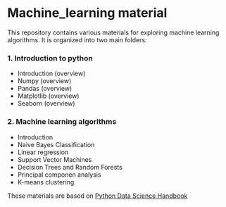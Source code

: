 # Machine_learning material

This repository contains various materials for exploring machine learning algorithms. It is organized into two main folders:

### 1. Introduction to python
 - Introduction (overview)
 - Numpy (overview)
 - Pandas (overview)
 - Matplotlib (overview)
 - Seaborn (overview)
 
### 2. Machine learning algorithms
- Introduction
- Naive Bayes Classification
- Linear regression
- Support Vector Machines
- Decision Trees and Random Forests
- Principal componen analysis
- K-means clustering

These materials are based on [Python Data Science Handbook](https://jakevdp.github.io/PythonDataScienceHandbook/index.html)
 
